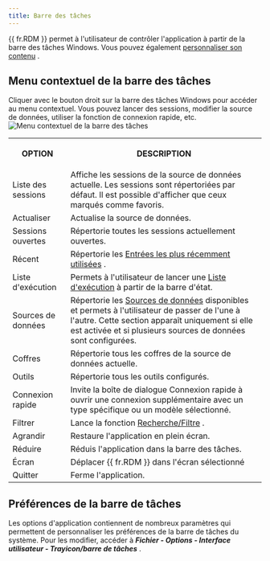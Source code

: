 ```yaml
---
title: Barre des tâches
---
```

{{ fr.RDM }} permet à l'utilisateur de contrôler l'application à partir de la barre des tâches Windows. Vous pouvez également [personnaliser son contenu](#préférences-de-la-barre-de-tâches) . 

## Menu contextuel de la barre des tâches 

Cliquer avec le bouton droit sur la barre des tâches Windows pour accéder au menu contextuel. Vous pouvez lancer des sessions, modifier la source de données, utiliser la fonction de connexion rapide, etc.  
![Menu contextuel de la barre des tâches](/img/fr/rdm/windows/clip11271.png) 

<table>
	<tr>
		<th>

OPTION 
		</th>
		<th>
DESCRIPTION 
		</th>
	</tr>
	<tr>
		<td>
Liste des sessions 
		</td>
		<td>
Affiche les sessions de la source de données actuelle. Les sessions sont répertoriées par défaut. Il est possible d'afficher que ceux marqués comme favoris. 
		</td>
	</tr>
	<tr>
		<td>
Actualiser 
		</td>
		<td>
Actualise la source de données. 
		</td>
	</tr>
	<tr>
		<td>
Sessions ouvertes 
		</td>
		<td>
Répertorie toutes les sessions actuellement ouvertes. 
		</td>
	</tr>
	<tr>
		<td>
Récent 
		</td>
		<td>
Répertorie les [Entrées les plus récemment utilisées](/fr/rdm/windows/user-interface/navigation-pane/most-recently-used-entries/) . 
		</td>
	</tr>
	<tr>
		<td>
Liste d'exécution 
		</td>
		<td>
Permets à l'utilisateur de lancer une [Liste d'exécution](/fr/rdm/windows/commands/edit/edit/play-list/play-list-actions/) à partir de la barre d'état. 
		</td>
	</tr>
	<tr>
		<td>
Sources de données 
		</td>
		<td>
Répertorie les [Sources de données](/fr/rdm/windows/data-sources/) disponibles et permets à l'utilisateur de passer de l'une à l'autre. Cette section apparaît uniquement si elle est activée et si plusieurs sources de données sont configurées. 
		</td>
	</tr>
	<tr>
		<td>
Coffres 
		</td>
		<td>
Répertorie tous les coffres de la source de données actuelle. 
		</td>
	</tr>
	<tr>
		<td>
Outils 
		</td>
		<td>
Répertorie tous les outils configurés. 
		</td>
	</tr>
	<tr>
		<td>
Connexion rapide 
		</td>
		<td>
Invite la boîte de dialogue Connexion rapide à ouvrir une connexion supplémentaire avec un type spécifique ou un modèle sélectionné. 
		</td>
	</tr>
	<tr>
		<td>
Filtrer 
		</td>
		<td>
Lance la fonction [Recherche/Filtre](/fr/rdm/windows/user-interface/status-bar/search-filter/) . 
		</td>
	</tr>
	<tr>
		<td>
Agrandir 
		</td>
		<td>
Restaure l'application en plein écran. 
		</td>
	</tr>
	<tr>
		<td>
Réduire 
		</td>
		<td>
Réduis l'application dans la barre des tâches. 
		</td>
	</tr>
	<tr>
		<td>
Écran 
		</td>
		<td>
Déplacer {{ fr.RDM }} dans l'écran sélectionné 
		</td>
	</tr>
	<tr>
		<td>
Quitter 
		</td>
		<td>
Ferme l'application. 
		</td>
	</tr>
</table>

## Préférences de la barre de tâches 

Les options d'application contiennent de nombreux paramètres qui permettent de personnaliser les préférences de la barre de tâches du système. Pour les modifier, accéder à ***Fichier - Options - Interface utilisateur - Trayicon/barre de tâches*** . 

